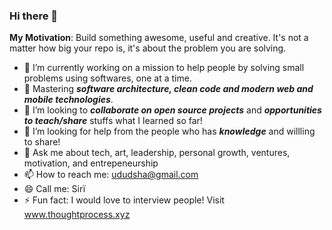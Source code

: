 ### Hi there 👋

**My Motivation**: Build something awesome, useful and creative. It's not a matter how big your repo is, it's about the problem you are solving.

- 🔭 I’m currently working on a mission to help people by solving small problems using softwares, one at a time.
- 🌱 Mastering ***software architecture, clean code and modern web and mobile technologies***. 
- 👯 I’m looking to ***collaborate on open source projects*** and ***opportunities to teach/share*** stuffs what I learned so far!
- 🤔 I’m looking for help from the people who has ***knowledge*** and willling to share!
- 💬 Ask me about tech, art, leadership, personal growth, ventures, motivation, and entrepeneurship
- 📫 How to reach me: ududsha@gmail.com
- 😄 Call me: Sirï
- ⚡ Fun fact: I would love to interview people! Visit www.thoughtprocess.xyz

<!--
**ududsha/ududsha** is a ✨ _special_ ✨ repository because its `README.md` (this file) appears on your GitHub profile.

Here are some ideas to get you started:

- 🔭 I’m currently working on ...
- 🌱 I’m currently learning ...
- 👯 I’m looking to collaborate on ...
- 🤔 I’m looking for help with ...
- 💬 Ask me about ...
- 📫 How to reach me: ...
- 😄 Pronouns: ...
- ⚡ Fun fact: ...
-->
